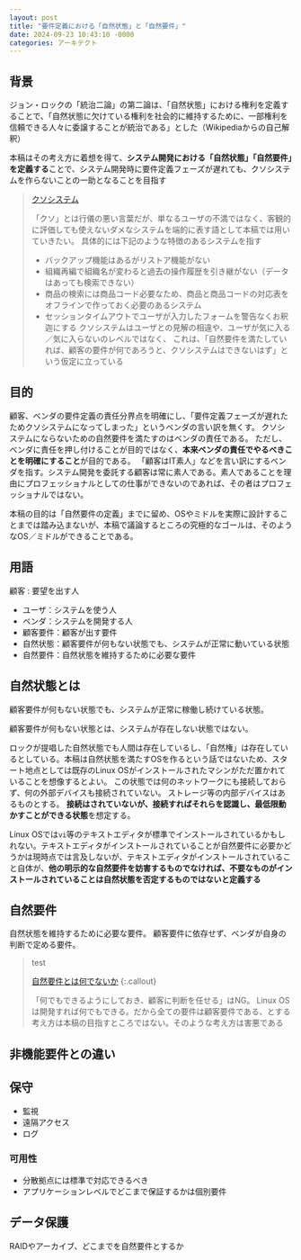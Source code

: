 ```yaml
---
layout: post
title: "要件定義における「自然状態」と「自然要件」"
date: 2024-09-23 10:43:10 -0000
categories: アーキテクト
---
```


## 背景

ジョン・ロックの「統治二論」の第二論は、「自然状態」における権利を定義することで、「自然状態に欠けている権利を社会的に維持するために、一部権利を信頼できる人々に委譲することが統治である」とした（Wikipediaからの自己解釈）

本稿はその考え方に着想を得て、**システム開発における「自然状態」「自然要件」を定義する**ことで、システム開発時に要件定義フェーズが遅れても、クソシステムを作らないことの一助となることを目指す

> [クソシステム](callout-info)
>
> 「クソ」とは行儀の悪い言葉だが、単なるユーザの不満ではなく、客観的に評価しても使えないダメなシステムを端的に表す語として本稿では用いていきたい。
> 具体的には下記のような特徴のあるシステムを指す
>
> - バックアップ機能はあるがリストア機能がない
> - 組織再編で組織名が変わると過去の操作履歴を引き継がない（データはあっても検索できない）
> - 商品の検索には商品コード必要なため、商品と商品コードの対応表をオフラインで作っておく必要のあるシステム
> - セッションタイムアウトでユーザが入力したフォームを警告なくお釈迦にする
> クソシステムはユーザとの見解の相違や、ユーザが気に入る／気に入らないのレベルではなく、
これは、「自然要件を満たしていれば、顧客の要件が何であろうと、クソシステムはできないはず」という仮定に立っている

## 目的

顧客、ベンダの要件定義の責任分界点を明確にし、「要件定義フェーズが遅れたためクソシステムになってしまった」というベンダの言い訳を無くす。
クソシステムにならないための自然要件を満たすのはベンダの責任である。
ただし、ベンダに責任を押し付けることが目的ではなく、**本来ベンダの責任でやるべきことを明確にすること**が目的である。
「顧客はIT素人」などを言い訳にするベンダを指す。システム開発を委託する顧客は常に素人である。素人であることを理由にプロフェッショナルとしての仕事ができないのであれば、その者はプロフェッショナルではない。

本稿の目的は「自然要件の定義」までに留め、OSやミドルを実際に設計することまでは踏み込まないが、本稿で議論するところの究極的なゴールは、そのようなOS／ミドルができることである。

## 用語

顧客
: 要望を出す人

- ユーザ：システムを使う人
- ベンダ：システムを開発する人
- 顧客要件：顧客が出す要件
- 自然状態：顧客要件が何もない状態でも、システムが正常に動いている状態
- 自然要件：自然状態を維持するために必要な要件

## 自然状態とは

顧客要件が何もない状態でも、システムが正常に稼働し続けている状態。

顧客要件が何もない状態とは、システムが存在しない状態ではない。

ロックが提唱した自然状態でも人間は存在しているし、「自然権」は存在しているとしている。本稿は自然状態を満たすOSを作るという話ではないため、スタート地点としては既存のLinux OSがインストールされたマシンがただ置かれていることを想像するとよい。
この状態では何のネットワークにも接続しておらず、何の外部デバイスも接続されていない。
ストレージ等の内部デバイスはあるものとする。
**接続はされていないが、接続すればそれらを認識し、最低限動かすことができる状態**を想定する。

Linux OSでは`vi`等のテキストエディタが標準でインストールされているかもしれない。テキストエディタがインストールされていることが自然要件に必要かどうかは現時点では言及しないが、テキストエディタがインストールされていること自体が、**他の明示的な自然要件を妨害するものでなければ、不要なものがインストールされていることは自然状態を否定するものではないと定義する**

## 自然要件

自然状態を維持するために必要な要件。
顧客要件に依存せず、ベンダが自身の判断で定める要件。

>test
>
> [自然要件とは何でないか](alert)
{:.callout}
>
> 「何でもできるようにしておき、顧客に判断を任せる」はNG。
> Linux OSは開発すれば何でもできる。だから全ての要件は顧客要件である、とする考え方は本稿の目指すところではない。そのような考え方は害悪である

## 非機能要件との違い

## 保守

- 監視
- 遠隔アクセス
- ログ

### 可用性

- 分散拠点には標準で対応できるべき
- アプリケーションレベルでどこまで保証するかは個別要件

## データ保護

RAIDやアーカイブ、どこまでを自然要件とするか
